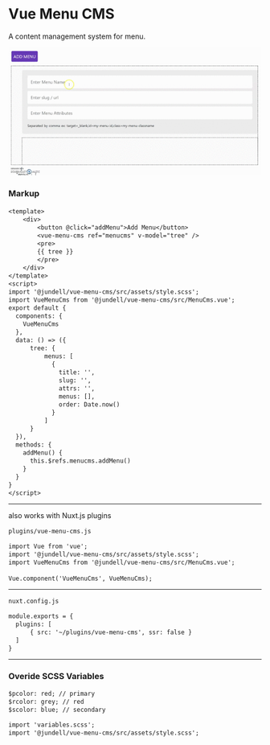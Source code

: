 # Vue Menu CMS

A content management system for menu.

![](https://raw.githubusercontent.com/jundellagbo/vue-menu-cms/master/cms.gif)

### Markup

```
<template>
    <div>
        <button @click="addMenu">Add Menu</button>
        <vue-menu-cms ref="menucms" v-model="tree" />
        <pre>
        {{ tree }}
        </pre>
    </div>
</template>
<script>
import '@jundell/vue-menu-cms/src/assets/style.scss';
import VueMenuCms from '@jundell/vue-menu-cms/src/MenuCms.vue';
export default {
  components: {
    VueMenuCms
  },
  data: () => ({
      tree: {
          menus: [
            {
              title: '',
              slug: '',
              attrs: '',
              menus: [],
              order: Date.now()
            }
          ]
      }
  }),
  methods: {
    addMenu() {
      this.$refs.menucms.addMenu()
    }
  }
}
</script>
```

------

also works with Nuxt.js plugins


```
plugins/vue-menu-cms.js
```

```
import Vue from 'vue';
import '@jundell/vue-menu-cms/src/assets/style.scss';
import VueMenuCms from '@jundell/vue-menu-cms/src/MenuCms.vue';

Vue.component('VueMenuCms', VueMenuCms);
```

------

```
nuxt.config.js
```

```
module.exports = {
  plugins: [
      { src: '~/plugins/vue-menu-cms', ssr: false }
  ]
}
```

------

### Overide SCSS Variables

```
$pcolor: red; // primary
$rcolor: grey; // red
$scolor: blue; // secondary
```

```
import 'variables.scss';
import '@jundell/vue-menu-cms/src/assets/style.scss';
```